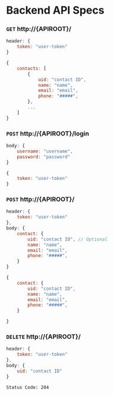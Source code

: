 # Backend API Specs

### `GET` http://{APIROOT}/

```JavaScript
header: {
    token: "user-token"
}
```

```JavaScript
{
    contacts: [
        {
            uid: "contact ID",
            name: "name",
            email: "email",
            phone: "#####",
        },
        ...
    ]
}
```

### `POST` http://{APIROOT}/login

```JavaScript
body: {
    username: "username",
    password: "password"
}
```

```JavaScript
{
    token: "user-token"
}
```

### `POST` http://{APIROOT}/

```JavaScript
header: {
    token: "user-token"
},
body: {
    contact: {
        uid: "contact ID", // Optional
        name: "name",
        email: "email",
        phone: "#####",
    }
}
```

```JavaScript
{
    contact: {
        uid: "contact ID",
        name: "name",
        email: "email",
        phone: "#####",
    }

}
```

### `DELETE` http://{APIROOT}/

```JavaScript
header: {
    token: "user-token"
},
body: {
    uid: "contact ID"
}
```

```
Status Code: 204
```